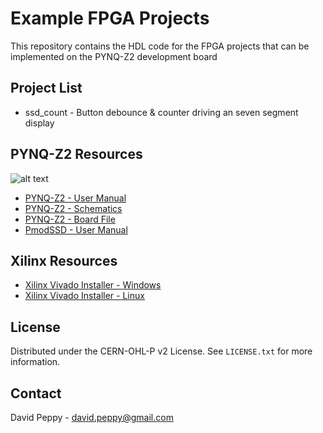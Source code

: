 # Example FPGA Projects
This repository contains the HDL code for the FPGA projects that can be implemented on the PYNQ-Z2 development board

## Project List
* ssd_count - Button debounce & counter driving an seven segment display

## PYNQ-Z2 Resources
![alt text](https://global.discourse-cdn.com/business5/uploads/pynq1/optimized/2X/5/5b969c46185b0799d848915df3762fce368bf55d_2_1035x730.png "PYNQ-Z2")

* <a href="https://dpoauwgwqsy2x.cloudfront.net/Download/pynqz2_user_manual_v1_0.pdf">PYNQ-Z2 - User Manual</a>
* <a href="https://dpoauwgwqsy2x.cloudfront.net/Download/TUL_PYNQ_Schematic_R12.pdf">PYNQ-Z2 - Schematics</a>
* <a href="https://github.com/Xilinx/XilinxBoardStore/tree/master/boards/TUL/pynq-z2/A.0">PYNQ-Z2 - Board File</a>
* <a href="https://digilent.com/reference/_media/reference/pmod/pmodssd/pmodssd_rm.pdf">PmodSSD - User Manual</a>

## Xilinx Resources
* <a href="https://www.xilinx.com/member/forms/download/xef.html?filename=FPGAs_AdaptiveSoCs_Unified_2024.1_0522_2023_Win64.exe">Xilinx Vivado Installer - Windows</a>
* <a href="https://www.xilinx.com/member/forms/download/xef.html?filename=FPGAs_AdaptiveSoCs_Unified_2024.1_0522_2023_Lin64.bin">Xilinx Vivado Installer - Linux</a>

## License

Distributed under the CERN-OHL-P v2 License. See `LICENSE.txt` for more information.

## Contact

David Peppy - david.peppy@gmail.com
